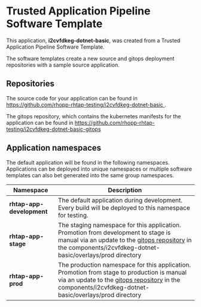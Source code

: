 # Trusted Application Pipeline Software Template

This application, **i2cvfdkeg-dotnet-basic**, was created from a Trusted Application Pipeline Software Template.

The software templates create a new source and gitops deployment repositories with a sample source application. 

## Repositories

The source code for your application can be found in [https://github.com/rhopp-rhtap-testing/i2cvfdkeg-dotnet-basic ](https://github.com/rhopp-rhtap-testing/i2cvfdkeg-dotnet-basic ).
 
The gitops repository, which contains the kubernetes manifests for the application can be found in 
[https://github.com/rhopp-rhtap-testing/i2cvfdkeg-dotnet-basic-gitops ](https://github.com/rhopp-rhtap-testing/i2cvfdkeg-dotnet-basic-gitops ) 

## Application namespaces 

The default application will be found in the following namespaces. Applications can be deployed into unique namespaces or multiple software templates can also bet generated into the same group namespaces.  

|  Namespace   |  Description   |  
| -------- | -------- |   
| **rhtap-app-development** | The default application during development. Every build will be deployed to this namespace for testing. | 
| **rhtap-app-stage** | The staging namespace for this application. Promotion from development to stage is manual via an update to the [gitops repository](https://github.com/rhopp-rhtap-testing/i2cvfdkeg-dotnet-basic-gitops ) in the components/i2cvfdkeg-dotnet-basic/overlays/prod directory |  
| **rhtap-app-prod** | The production namespace for this application. Promotion from stage to production is manual via an update to the [gitops repository](https://github.com/rhopp-rhtap-testing/i2cvfdkeg-dotnet-basic-gitops ) in the components/i2cvfdkeg-dotnet-basic/overlays/prod directory | 